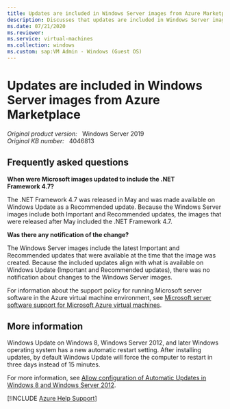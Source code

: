 ```yaml
---
title: Updates are included in Windows Server images from Azure Marketplace
description: Discusses that updates are included in Windows Server images that are available on Azure Marketplace.
ms.date: 07/21/2020
ms.reviewer: 
ms.service: virtual-machines
ms.collection: windows
ms.custom: sap:VM Admin - Windows (Guest OS)
---
```

# Updates are included in Windows Server images from Azure Marketplace

_Original product version:_ &nbsp; Windows Server 2019  
_Original KB number:_ &nbsp; 4046813

## Frequently asked questions

**When were Microsoft images updated to include the .NET Framework 4.7?**

The .NET Framework 4.7 was released in May and was made available on Windows Update as a Recommended update. Because the Windows Server images include both Important and Recommended updates, the images that were released after May included the .NET Framework 4.7.

**Was there any notification of the change?**

The Windows Server images include the latest Important and Recommended updates that were available at the time that the image was created. Because the included updates align with what is available on Windows Update (Important and Recommended updates), there was no notification about changes to the Windows Server images.

For information about the support policy for running Microsoft server software in the Azure virtual machine environment, see [Microsoft server software support for Microsoft Azure virtual machines](https://support.microsoft.com/help/2721672/microsoft-server-software-support-for-microsoft-azure-virtual-machines).

## More information

Windows Update on Windows 8, Windows Server 2012, and later Windows operating system has a new automatic restart setting. After installing updates, by default Windows Update will force the computer to restart in three days instead of 15 minutes.

For more information, see [Allow configuration of Automatic Updates in Windows 8 and Windows Server 2012](https://support.microsoft.com/help/2885694/allow-configuration-of-automatic-updates-in-windows-8-and-windows-serv).

[!INCLUDE [Azure Help Support](../../../includes/azure-help-support.md)]
